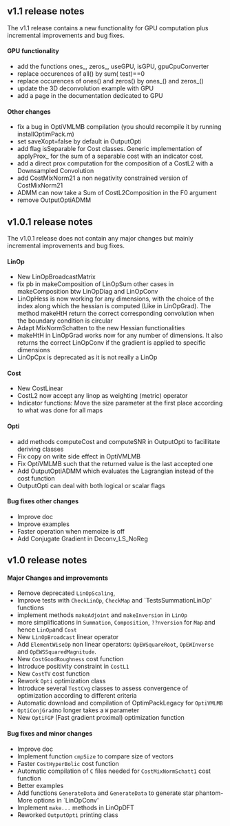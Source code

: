 ## v1.1 release notes
The v1.1 release contains a new functionality for GPU computation plus incremental improvements and bug fixes. 

#### GPU functionality
- add the functions ones_, zeros_, useGPU, isGPU, gpuCpuConverter
- replace occurences of all() by sum( test)==0 
- replace occurences of ones() and zeros() by  ones_() and zeros_()
- update the 3D deconvolution example with GPU
- add a page in the documentation dedicated to GPU

#### Other changes
- fix a bug in OptiVMLMB compilation (you should recompile it by running installOptimPack.m)
- set saveXopt=false by default in OutputOpti
- add flag isSeparable for Cost classes. Generic implementation of applyProx_ for the sum of a separable cost with an indicator cost.
- add a direct prox computation for the composition of a CostL2 with a Downsampled Convolution
- add CostMixNorm21 a non negativity constrained version of CostMixNorm21
- ADMM can now take a Sum of CostL2Composition in the F0 argument
- remove OutputOptiADMM


## v1.0.1 release notes
The v1.0.1 release does not contain any major changes but mainly incremental improvements and bug fixes. 

#### LinOp
- New LinOpBroadcastMatrix
- fix pb in makeComposition of LinOpSum other cases in makeComposition btw LinOpDiag and LinOpConv
- LinOpHess is now working for any dimensions, with the choice of the index along which the hessian is computed (Like in LinOpGrad). The method makeHtH return the correct corresponding convolution when the boundary condition is circular
- Adapt MixNormSchatten to the new Hessian functionalities
- makeHtH in LinOpGrad works now for any number of dimensions. It also returns the correct LinOpConv if the gradient is applied to specific dimensions
- LinOpCpx is deprecated as it is not really a LinOp

#### Cost
- New CostLinear
- CostL2 now accept any linop as weighting (metric) operator
- Indicator functions: Move the size parameter at the first place according to what was done for all maps

#### Opti
- add methods computeCost and computeSNR in OutputOpti to facillitate deriving classes
- Fix copy on write side effect in OptiVMLMB
- Fix OptiVMLMB such that the returned value is the last accepted one
- Add OutputOptiADMM which evaluates the Lagrangian instead of the cost function
- OutputOpti can deal with both logical or scalar flags

#### Bug fixes other changes
- Improve doc
- Improve examples
- Faster operation when memoize is off
- Add Conjugate Gradient in Deconv_LS_NoReg


## v1.0 release notes

#### Major Changes and improvements
- Remove deprecated `LinOpScaling`,
- Improve tests with `CheckLinOp`, `CheckMap` and `TestsSummationLinOp' functions
- implement methods `makeAdjoint` and `makeInversion` in `LinOp`
- more simplifications in `Summation`, `Composition`, `??nversion` for `Map` and hence `LinOp`and `Cost`
- New `LinOpBroadcast` linear operator
- Add `ElementWiseOp` non linear operators: `OpEWSquareRoot`, `OpEWInverse` and `OpEWSSquaredMagnitude`.  
- New `CostGoodRoughness` cost function
- Introduce positivity constraint in `CostL1`
- New  `CostTV` cost function
- Rework `Opti` optimization class
- Introduce several `TestCvg` classes to assess convergence of optimization according to different criteria
- Automatic download and compilation of OptimPackLegacy for `OptiVMLMB`
- `OptiConjGrad`no longer takes a `W` parameter
- New `OptiFGP` (Fast gradient proximal) optimization function



#### Bug fixes and minor changes
- Improve doc
- Implement function `cmpSize` to compare size of vectors
- Faster `CostHyperBolic` cost function
- Automatic compilation of `C` files needed for `CostMixNormSchatt1` cost function
- Better examples
- Add functions `GenerateData` and `GenerateData` to generate  star phantom- More options in `LinOpConv'
- Implement `make...` methods in LinOpDFT
- Reworked `OutputOpti` printing class


